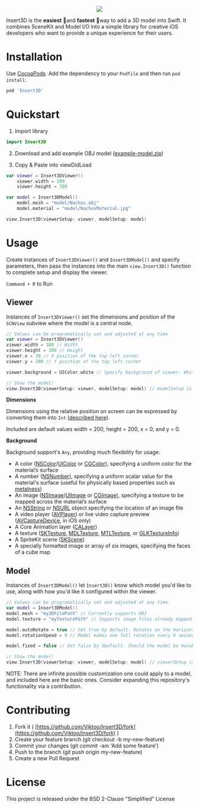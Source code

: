 <p align="center">
  <img src="https://media.giphy.com/media/oXbZqtyQ8IvwA/giphy.gif"/>
</p>



Insert3D is the **easiest** 🥳and **fastest** 🚀way to add a 3D model into Swift. It combines SceneKit and Model I/O into a simple library for creative iOS developers who want to provide a unique experience for their users.

# Installation

Use [CocoaPods](http://cocoapods.org/). Add the dependency to your `Podfile` and then run `pod install`:

```ruby
pod 'Insert3D'
```

# Quickstart

1. Import library
```swift
import Insert3D
```
2. Download and add example OBJ model ([example-model.zip](https://public-demo-bucket.s3.amazonaws.com/demo/example-model.zip))

3. Copy & Paste into viewDidLoad

```swift
var viewer = Insert3DViewer() 
	viewer.width = 380 
	viewer.height = 380

var model = Insert3DModel()
	model.mesh = "model/Nachos.obj"
	model.material = "model/NachosMaterial.jpg"

view.Insert3D(viewerSetup: viewer, modelSetup: model)
```
# Usage

Create instances of `Insert3DViewer()` and `Insert3DModel()` and specify parameters, then pass the instances into the main `view.Insert3D()` function to complete setup and display the viewer.

`Command + R` to Run

## Viewer

Instances of `Insert3DViewer()` set the dimensions and position of the `SCNView` subview where the model is a central node.

```swift
// Values can be progromatically set and adjusted at any time 
var viewer = Insert3DViewer() 
viewer.width = 380 // Width 
viewer.height = 380 // Height 
viewer.x = 20 // X position of the top left corner
viewer.y = 200 // Y position of the top left corner

viewer.background = UIColor.white // Specify background of viewer. White by default 

// Show the model! 
view.Insert3D(viewerSetup: viewer, modelSetup: model) // modelSetup is also required
```

**Dimensions**

Dimensions using the relative position on screen can be expressed by converting them into `Int` ([described here](https://stackoverflow.com/questions/3678255/centering-a-cgrect-in-a-view/3678285#3678285)).

Included are default values width = 200, height = 200, x = 0, and y = 0.

**Background**

Background support's `Any`, providing much flexibility for usage:

-   A color ([NSColor](<https://developer.apple.com/documentation/appkit/nscolor>)/[UIColor](<https://developer.apple.com/documentation/uikit/uicolor>) or [CGColor](<https://developer.apple.com/documentation/coregraphics/cgcolor>)), specifying a uniform color for the material’s surface
-   A number ([NSNumber](<https://developer.apple.com/documentation/foundation/nsnumber>)), specifying a uniform scalar value for the material's surface (useful for physically based properties such as [metalness](<https://developer.apple.com/documentation/scenekit/scnmaterial/1640554-metalness>))
-   An image ([NSImage](<https://developer.apple.com/documentation/appkit/nsimage>)/[UIImage](<https://developer.apple.com/documentation/uikit/uiimage>) or [CGImage](<https://developer.apple.com/documentation/coregraphics/cgimage>)), specifying a texture to be mapped across the material’s surface
-   An [NSString](<https://developer.apple.com/documentation/foundation/nsstring>) or [NSURL](<https://developer.apple.com/documentation/foundation/nsurl>) object specifying the location of an image file
-   A video player ([AVPlayer](<https://developer.apple.com/documentation/avfoundation/avplayer>)) or live video capture preview ([AVCaptureDevice](<https://developer.apple.com/documentation/avfoundation/avcapturedevice>), in iOS only)
-   A Core Animation layer ([CALayer](<https://developer.apple.com/documentation/quartzcore/calayer>))
-   A texture ([SKTexture](<https://developer.apple.com/documentation/spritekit/sktexture>), [MDLTexture](<https://developer.apple.com/documentation/modelio/mdltexture>), [MTLTexture](<https://developer.apple.com/documentation/metal/mtltexture>), or [GLKTextureInfo](<https://developer.apple.com/documentation/glkit/glktextureinfo>))
-   A SpriteKit scene ([SKScene](<https://developer.apple.com/documentation/spritekit/skscene>))
-   A specially formatted image or array of six images, specifying the faces of a cube map


## Model

Instances of `Insert3DModel()` let `Insert3D()` know which model you'd like to use, along with how you'd like it configured within the viewer.

```swift
// Values can be progromatically set and adjusted at any time.
var model = Insert3DModel()
model.mesh = "my3DFilePath" // Currently supports OBJ
model.texture = "myTexturePath" // Supports image files already mapped to the model

model.autoRotate = true // Set true by default. Rotates on the horizontal axis
model.rotationSpeed = 9 // Model makes one full rotation every 9 seconds

model.fixed = false // Set false by deafault. Should the model be movable/rotatable by a user?

// Show the model!
view.Insert3D(viewerSetup: viewer, modelSetup: model) // viewerSetup is also required

```
NOTE: There are infinite possible customization one could apply to a model, and included here are the basic ones. Consider expanding this repository's functionality via a contribution.

# Contributing

1.  Fork it ( [](https://github.com/watsonbox/ios-google-places-autocomplete/fork)[https://github.com/Viktoo/Insert3D/fork](https://github.com/Viktoo/Insert3D/fork) )
2.  Create your feature branch (git checkout -b my-new-feature)
3.  Commit your changes (git commit -am 'Add some feature')
4.  Push to the branch (git push origin my-new-feature)
5.  Create a new Pull Request


# License

This project is released under the BSD 2-Clause "Simplified" License

